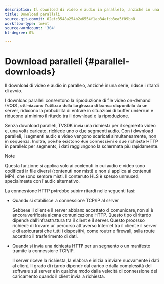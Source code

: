 ```yaml
---
description: Il download di video e audio in parallelo, anziché in una serie, riduce i ritardi di avvio.
title: Download paralleli
source-git-commit: 02ebc3548a254b2a6554f1ab34afbb3ea5f09bb8
workflow-type: tm+mt
source-wordcount: '304'
ht-degree: 0%

---
```


# Download paralleli {#parallel-downloads}

Il download di video e audio in parallelo, anziché in una serie, riduce i ritardi di avvio.

I download paralleli consentono la riproduzione di file video on-demand (VOD), ottimizzano l&#39;utilizzo della larghezza di banda disponibile da un server, riducono la probabilità di entrare in situazioni di buffer underrun e riducono al minimo il ritardo tra il download e la riproduzione.

<!-- 

Removed as part of "no DASH use cases" for 2.5.1, May 31st, 2017 release.
<p>Parallel downloads allows DASH video-on-demand (VOD) files to be played, optimizes the available bandwidth usage from a server, lowers the probability of getting into buffer under-run situations, and minimizes the delay between download and playback. </p>

 -->

Senza download paralleli, TVSDK invia una richiesta per il segmento video e, una volta caricato, richiede uno o due segmenti audio. Con i download paralleli, i segmenti audio e video vengono scaricati simultaneamente, non in sequenza. Inoltre, poiché esistono due connessioni e due richieste HTTP in parallelo per segmento, i dati raggiungono la schermata più rapidamente.

>[!NOTE]
>
>Questa funzione si applica solo ai contenuti in cui audio e video sono codificati in file diversi (contenuti non misti) e non si applica ai contenuti MP4, che sono sempre misti. Il contenuto HLS è spesso unmuxed, specialmente con l&#39;audio alternativo.

<!-- 

See comment above (DASH use case removed).

  This feature applies only to content where the audio and video are encoded into different files (unmuxed content) and does not apply to MP4 content, which is always muxed. Most DASH content is unmuxed, and HLS content is often unmuxed, especially with alternate audio. 
-->

La connessione HTTP potrebbe subire ritardi nelle seguenti fasi:

* Quando si stabilisce la connessione TCP/IP al server

  Sebbene il client e il server abbiano accettato di comunicare, non si è ancora verificata alcuna comunicazione HTTP. Questo tipo di ritardo dipende dall’infrastruttura tra il client e il server. Questo processo richiede di trovare un percorso attraverso Internet tra il client e il server e di assicurarsi che tutti i dispositivi, come router e firewall, sulla route accettino il trasferimento di dati.
* Quando si invia una richiesta HTTP per un segmento o un manifesto tramite la connessione TCP/IP.

  Il server riceve la richiesta, la elabora e inizia a inviare nuovamente i dati al client. Il grado di ritardo dipende dal carico e dalla complessità del software sul server e in qualche modo dalla velocità di connessione del caricamento quando il client invia la richiesta.

